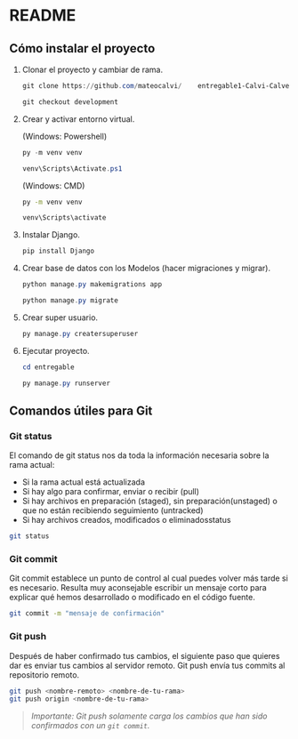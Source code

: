 # README

## Cómo instalar el proyecto

1. Clonar el proyecto y cambiar de rama.

    ```powershell
    git clone https://github.com/mateocalvi/    entregable1-Calvi-Calveri-Schell

    git checkout development
    ```

2. Crear y activar entorno virtual.

    (Windows: Powershell)

    ```powershell
    py -m venv venv

    venv\Scripts\Activate.ps1
    ```

    (Windows: CMD)

    ```bash
    py -m venv venv

    venv\Scripts\activate
    ```

3. Instalar Django.

    ```powershell
    pip install Django
    ```

4. Crear base de datos con los Modelos (hacer migraciones y migrar).

    ```powershell
    python manage.py makemigrations app

    python manage.py migrate
    ```

5. Crear super usuario.

    ```powershell
    py manage.py creatersuperuser
    ```

6. Ejecutar proyecto.

    ```powershell
    cd entregable

    py manage.py runserver
    ```

## Comandos útiles para Git

### Git status

El comando de git status nos da toda la información necesaria sobre la rama actual:

- Si la rama actual está actualizada
- Si hay algo para confirmar, enviar o recibir (pull)
- Si hay archivos en preparación (staged), sin preparación(unstaged) o que no están recibiendo seguimiento (untracked)
- Si hay archivos creados, modificados o eliminadosstatus

```bash
git status
```

### Git commit

Git commit establece un punto de control al cual puedes volver más tarde si es necesario.
Resulta muy aconsejable escribir un mensaje corto para explicar qué hemos desarrollado o modificado en el código fuente.

```bash
git commit -m "mensaje de confirmación"
```

### Git push

Después de haber confirmado tus cambios, el siguiente paso que quieres dar es enviar tus cambios al servidor remoto. Git push envía tus commits al repositorio remoto.

```bash
git push <nombre-remoto> <nombre-de-tu-rama>
git push origin <nombre-de-tu-rama>
```

> *Importante: Git push solamente carga los cambios que han sido confirmados con un ``git commit``.*

<!-- ```powershell
``` -->